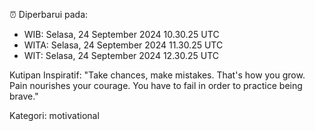 ⏰ Diperbarui pada:
- WIB: Selasa, 24 September 2024 10.30.25 UTC
- WITA: Selasa, 24 September 2024 11.30.25 UTC
- WIT: Selasa, 24 September 2024 12.30.25 UTC

Kutipan Inspiratif:
"Take chances, make mistakes. That's how you grow. Pain nourishes your courage. You have to fail in order to practice being brave."


Kategori: motivational

